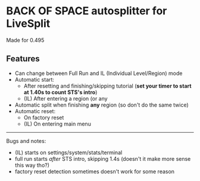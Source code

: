 # BACK OF SPACE autosplitter for LiveSplit

Made for 0.495
## Features
- Can change between Full Run and IL (Individual Level/Region) mode
- Automatic start:
  - After resetting and finishing/skipping tutorial (**set your timer to start at 1.40s to count STS's intro**)
  - (IL) After entering a region (or any 
- Automatic split when finishing **any** region (so don't do the same twice)
- Automatic reset:
  - On factory reset
  - (IL) On entering main menu

***
Bugs and notes:
- (IL) starts on settings/system/stats/terminal
- full run starts _after_ STS intro, skipping 1.4s (doesn't it make more sense this way tho?)
- factory reset detection sometimes doesn't work for some reason
